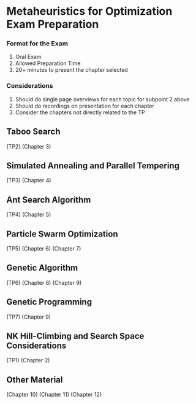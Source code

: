 # Metaheuristics for Optimization Exam Preparation

### Format for the Exam
1. Oral Exam
2. Allowed Preparation Time
3. 20+ minutes to present the chapter selected

### Considerations
1. Should do single page overviews for each topic for subpoint 2 above
2. Should do recordings on presentation for each chapter
3. Consider the chapters not directly related to the TP

## Taboo Search
(TP2)
(Chapter 3)

## Simulated Annealing and Parallel Tempering
(TP3)
(Chapter 4)

## Ant Search Algorithm
(TP4)
(Chapter 5)

## Particle Swarm Optimization
(TP5)
(Chapter 6)
(Chapter 7)

## Genetic Algorithm
(TP6)
(Chapter 8)
(Chapter 9)

## Genetic Programming
(TP7)
(Chapter 9)

## NK Hill-Climbing and Search Space Considerations
(TP1)
(Chapter 2)

## Other Material
(Chapter 10)
(Chapter 11)
(Chapter 12)
